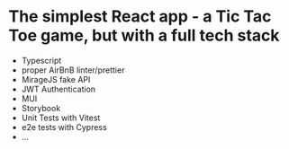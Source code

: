 # The simplest React app - a Tic Tac Toe game, but with a full tech stack

- Typescript
- proper AirBnB linter/prettier
- MirageJS fake API
- JWT Authentication
- MUI
- Storybook
- Unit Tests with Vitest
- e2e tests with Cypress
- ...
